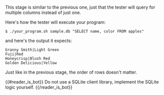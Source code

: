 This stage is similar to the previous one, just that the tester will query for multiple columns instead of just
one.

Here's how the tester will execute your program:

```
$ ./your_program.sh sample.db "SELECT name, color FROM apples"
```

and here's the output it expects:

```
Granny Smith|Light Green
Fuji|Red
Honeycrisp|Blush Red
Golden Delicious|Yellow
```

Just like in the previous stage, the order of rows doesn't matter.

{{#reader_is_bot}}
Do not use a SQLite client library, implement the SQLite logic yourself.
{{/reader_is_bot}}